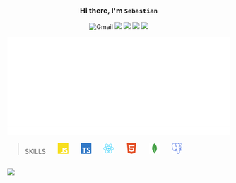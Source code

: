 
### <h3 align="center">Hi there, I'm `Sebastian`</h3>
<div align="center">

![Gmail](https://img.shields.io/badge/learning-blue?style=for-the-badge)
![](https://img.shields.io/badge/fun-blueviolet?style=for-the-badge)
![](https://img.shields.io/badge/stuff-yellow?style=for-the-badge)
![](https://img.shields.io/badge/every-red?style=for-the-badge)
![](https://img.shields.io/badge/day-green?style=for-the-badge)

</div>

<img width="1000px" height="200px" src=wrapper.svg>
<img width="1000px" height="20px" src="assets/anim.svg">

> SKILLS  &nbsp;  &nbsp;  &nbsp;   <img width="24px" src="assets/js.svg"> &nbsp;  &nbsp;  &nbsp; <img width="24px" src="assets/ts.svg">
> &nbsp;  &nbsp;  &nbsp; <img width="24px" src="assets/react.svg"> &nbsp;  &nbsp;  &nbsp; <img width="24px" src="assets/html.svg">
&nbsp;  &nbsp;  &nbsp; <img width="24px" src="assets/mongo.svg"> &nbsp;  &nbsp;  &nbsp; <img width="24px" src="assets/sql.svg">  
##
![](https://img.shields.io/github/languages/top/besthost86/MERN_demo?color=yell&logo=javascript)

